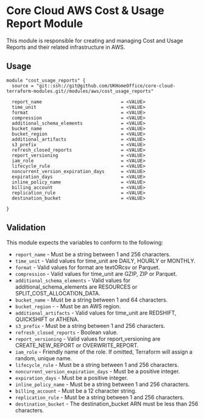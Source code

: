 # Core Cloud AWS Cost & Usage Report Module

This module is responsible for creating and managing Cost and Usage Reports  and their related infrastructure in AWS.

## Usage

```hcl
module "cost_usage_reports" {
  source = "git::ssh://git@github.com/UKHomeOffice/core-cloud-terraform-modules.git//modules/aws/cost_usage_reports"

  report_name                             = <VALUE>
  time_unit                               = <VALUE>
  format                                  = <VALUE>
  compression                             = <VALUE>
  additional_schema_elements              = <VALUE>
  bucket_name                             = <VALUE>
  bucket_region                           = <VALUE>
  additional_artifacts                    = <VALUE>
  s3_prefix                               = <VALUE>
  refresh_closed_reports                  = <VALUE>
  report_versioning                       = <VALUE>
  iam_role                                = <VALUE>
  lifecycle_rule                          = <VALUE>
  noncurrent_version_expiration_days      = <VALUE>
  expiration_days                         = <VALUE>
  inline_policy_name                      = <VALUE>
  billing_account                         = <VALUE>
  replication_rule                        = <VALUE>
  destination_bucket                      = <VALUE>
  
}
```

## Validation

This module expects the variables to conform to the following:
- `report_name` - Must be a string between 1 and 256 characters.
- `time_unit` - Valid values for time_unit are DAILY, HOURLY or MONTHLY.
- `format` - Valid values for format are textORcsv or Parquet.
- `compression` - Valid values for time_unit are GZIP, ZIP or Parquet.
- `additional_schema_elements` - Valid values for additional_schema_elements are RESOURCES or SPLIT_COST_ALLOCATION_DATA.
- `bucket_name` - Must be a string between 1 and 64 characters.
- `bucket_region` - - Must be an AWS region.
- `additional_artifacts` - Valid values for time_unit are REDSHIFT, QUICKSHIFT or ATHENA.
- `s3_prefix` - Must be a string between 1 and 256 characters.
- `refresh_closed_reports` - Boolean value.
- `report_versioning` - Valid values for report_versioning are CREATE_NEW_REPORT or OVERWRITE_REPORT.
- `iam_role` - Friendly name of the role. If omitted, Terraform will assign a random, unique name.
- `lifecycle_rule` - Must be a string between 1 and 256 characters.
- `noncurrent_version_expiration_days` - Must be a positive integer.
- `expiration_days` - Must be a positive integer.
- `inline_policy_name` - Must be a string between 1 and 256 characters.
- `billing_account` - Must be a 12 character string.
- `replication_rule` - Must be a string between 1 and 256 characters.
- `destination_bucket` - The destination_bucket ARN must be less than 256 characters.
